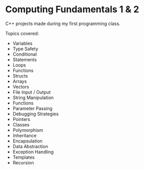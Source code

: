 # Computing Fundamentals 1 & 2
C++ projects made during my first programming class.

Topics covered: 

- Variables 
- Type Safety 
- Conditional 
- Statements 
- Loops 
- Functions 
- Structs 
- Arrays 
- Vectors 
- File Input / Output 
- String Manipulation 
- Functions 
- Parameter Passing 
- Debugging Strategies
- Pointers
- Classes
- Polymorphism
- Inheritance
- Encapsulation
- Data Abstraction
- Exception Handling
- Templates
- Recursion
